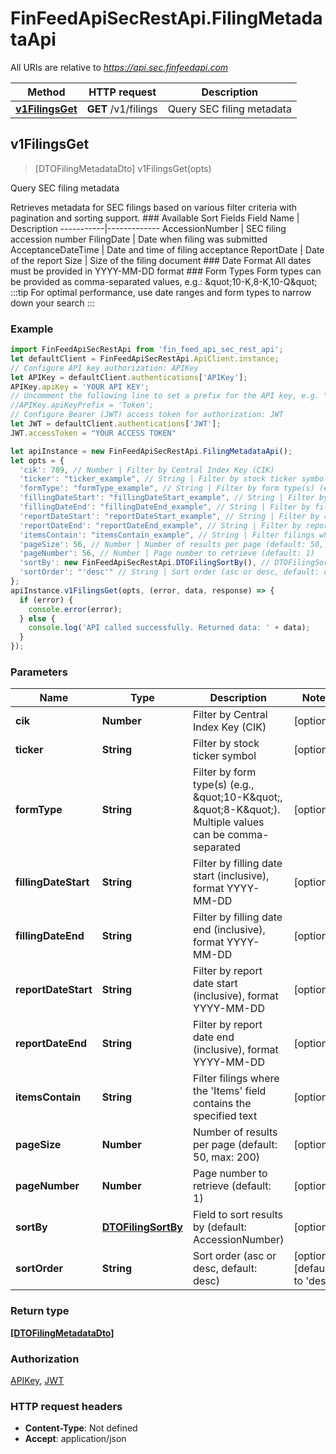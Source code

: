 # FinFeedApiSecRestApi.FilingMetadataApi

All URIs are relative to *https://api.sec.finfeedapi.com*

Method | HTTP request | Description
------------- | ------------- | -------------
[**v1FilingsGet**](FilingMetadataApi.md#v1FilingsGet) | **GET** /v1/filings | Query SEC filing metadata



## v1FilingsGet

> [DTOFilingMetadataDto] v1FilingsGet(opts)

Query SEC filing metadata

Retrieves metadata for SEC filings based on various filter criteria with pagination and sorting support.  ### Available Sort Fields  Field Name | Description -----------|------------- AccessionNumber | SEC filing accession number FilingDate | Date when filing was submitted AcceptanceDateTime | Date and time of filing acceptance ReportDate | Date of the report Size | Size of the filing document  ### Date Format All dates must be provided in YYYY-MM-DD format  ### Form Types Form types can be provided as comma-separated values, e.g.: \&quot;10-K,8-K,10-Q\&quot;  :::tip For optimal performance, use date ranges and form types to narrow down your search :::

### Example

```javascript
import FinFeedApiSecRestApi from 'fin_feed_api_sec_rest_api';
let defaultClient = FinFeedApiSecRestApi.ApiClient.instance;
// Configure API key authorization: APIKey
let APIKey = defaultClient.authentications['APIKey'];
APIKey.apiKey = 'YOUR API KEY';
// Uncomment the following line to set a prefix for the API key, e.g. "Token" (defaults to null)
//APIKey.apiKeyPrefix = 'Token';
// Configure Bearer (JWT) access token for authorization: JWT
let JWT = defaultClient.authentications['JWT'];
JWT.accessToken = "YOUR ACCESS TOKEN"

let apiInstance = new FinFeedApiSecRestApi.FilingMetadataApi();
let opts = {
  'cik': 789, // Number | Filter by Central Index Key (CIK)
  'ticker': "ticker_example", // String | Filter by stock ticker symbol
  'formType': "formType_example", // String | Filter by form type(s) (e.g., \"10-K\", \"8-K\"). Multiple values can be comma-separated
  'fillingDateStart': "fillingDateStart_example", // String | Filter by filling date start (inclusive), format YYYY-MM-DD
  'fillingDateEnd': "fillingDateEnd_example", // String | Filter by filling date end (inclusive), format YYYY-MM-DD
  'reportDateStart': "reportDateStart_example", // String | Filter by report date start (inclusive), format YYYY-MM-DD
  'reportDateEnd': "reportDateEnd_example", // String | Filter by report date end (inclusive), format YYYY-MM-DD
  'itemsContain': "itemsContain_example", // String | Filter filings where the 'Items' field contains the specified text
  'pageSize': 56, // Number | Number of results per page (default: 50, max: 200)
  'pageNumber': 56, // Number | Page number to retrieve (default: 1)
  'sortBy': new FinFeedApiSecRestApi.DTOFilingSortBy(), // DTOFilingSortBy | Field to sort results by (default: AccessionNumber)
  'sortOrder': "'desc'" // String | Sort order (asc or desc, default: desc)
};
apiInstance.v1FilingsGet(opts, (error, data, response) => {
  if (error) {
    console.error(error);
  } else {
    console.log('API called successfully. Returned data: ' + data);
  }
});
```

### Parameters


Name | Type | Description  | Notes
------------- | ------------- | ------------- | -------------
 **cik** | **Number**| Filter by Central Index Key (CIK) | [optional] 
 **ticker** | **String**| Filter by stock ticker symbol | [optional] 
 **formType** | **String**| Filter by form type(s) (e.g., \&quot;10-K\&quot;, \&quot;8-K\&quot;). Multiple values can be comma-separated | [optional] 
 **fillingDateStart** | **String**| Filter by filling date start (inclusive), format YYYY-MM-DD | [optional] 
 **fillingDateEnd** | **String**| Filter by filling date end (inclusive), format YYYY-MM-DD | [optional] 
 **reportDateStart** | **String**| Filter by report date start (inclusive), format YYYY-MM-DD | [optional] 
 **reportDateEnd** | **String**| Filter by report date end (inclusive), format YYYY-MM-DD | [optional] 
 **itemsContain** | **String**| Filter filings where the &#39;Items&#39; field contains the specified text | [optional] 
 **pageSize** | **Number**| Number of results per page (default: 50, max: 200) | [optional] 
 **pageNumber** | **Number**| Page number to retrieve (default: 1) | [optional] 
 **sortBy** | [**DTOFilingSortBy**](.md)| Field to sort results by (default: AccessionNumber) | [optional] 
 **sortOrder** | **String**| Sort order (asc or desc, default: desc) | [optional] [default to &#39;desc&#39;]

### Return type

[**[DTOFilingMetadataDto]**](DTOFilingMetadataDto.md)

### Authorization

[APIKey](../README.md#APIKey), [JWT](../README.md#JWT)

### HTTP request headers

- **Content-Type**: Not defined
- **Accept**: application/json

